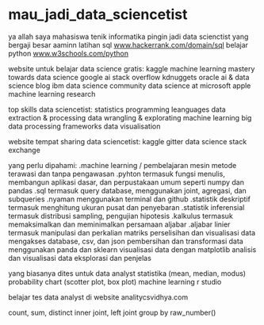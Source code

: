 # mau_jadi_data_sciencetist
ya allah saya mahasiswa tenik informatika pingin jadi data scienctist yang bergaji besar aaminn
latihan sql www.hackerrank.com/domain/sql
belajar python www.w3schools.com/python

website untuk belajar data science gratis:
kaggle
machine learning mastery
towards data science
google ai
stack overflow
kdnuggets
oracle ai & data science blog
ibm data science community
data science at microsoft
apple machine learning research

top skills data sciencetist:
statistics
programming leanguages
data extraction & processing
data wrangling & explorating
machine learning
big data processing frameworks
data visualisation

website tempat sharing data sciencetist:
kaggle
gitter
data science stack exchange

yang perlu dipahami:
.machine learning / pembelajaran mesin metode terawasi dan tanpa pengawasan
.pyhton termasuk fungsi menulis, membangun aplikasi dasar, dan perpustakaan umum seperti numpy dan pandas
.sql termasuk query database, menggunakan joint, agregasi, dan subqueries
.nyaman menggunakan terminal dan github 
.statistik deskriptif termasuk menghitung ukuran pusat dan penyebaran
.statistik inferensial termasuk distribusi sampling, pengujian hipotesis
.kalkulus termasuk memaksimalkan dan meminimalkan persamaan aljabar
.aljabar linier termasuk manipulasi dan perkalian matriks
perselisihan dan visualisasi data
mengakses database, csv, dan json
pembersihan dan transformasi data menggunakan panda dan sklearn
visualisasi data dengan matplotlib
analisis dan visualisasi data eksplorasi dan penjelas

yang biasanya dites untuk data analyst
statistika (mean, median, modus)
probability
chart (scotter plot, box plot)
machine learning
r studio

belajar tes data analyst di website analitycsvidhya.com

count, sum, distinct
inner joint, left joint
group  by
raw_number()

